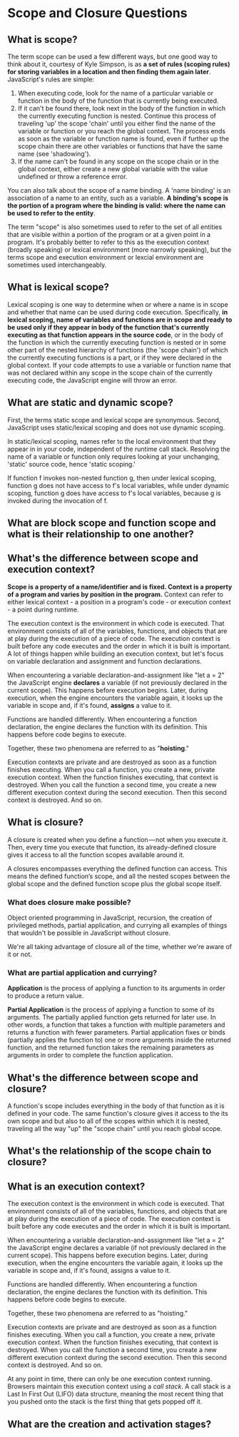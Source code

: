 # Scope and Closure Questions

## What is scope? 

The term scope can be used a few different ways, but one good way to think about it, courtesy of Kyle Simpson, is as **a set of rules (scoping rules) for storing variables in a location and then finding them again later**. JavaScript's rules are simple: 

1. When executing code, look for the name of a particular variable or function in the body of the function that is currently being executed.
2. If it can't be found there, look next in the body of the function in which the currently executing function is nested. Continue this process of traveling 'up' the scope 'chain' until you either find the name of the variable or function or you reach the global context. The process ends as soon as the variable or function name is found, even if further up the scope chain there are other variables or functions that have the same name (see 'shadowing').
3. If the name can't be found in any scope on the scope chain or in the global context, either create a new global variable with the value undefined or throw a reference error.

You can also talk about the scope of a name binding. A 'name binding' is an association of a name to an entity, such as a variable. **A binding's scope is the portion of a program where the binding is valid: where the name can be used to refer to the entity**.

The term "scope" is also sometimes used to refer to the set of all entities that are visible within a portion of the program or at a given point in a program. It's probably better to refer to this as the execution context (broadly speaking) or lexical environment (more narrowly speaking), but the terms scope and execution environment or lexcial environment are sometimes used interchangeably. 

## What is lexical scope?

Lexical scoping is one way to determine when or where a name is in scope and whether that name can be used during code execution. Specifically, **in lexical scoping, name of variables and functions are in scope and ready to be used only if they appear in body of the function that's currently executing as that function appears in the source code**, or in the body of the function in which the currently executing function is nested or in some other part of the nested hierarchy of functions (the 'scope chain') of which the currently executing functions is a part, or if they were declared in the global context. If your code attempts to use a variable or function name that was not declared within any scope in the scope chain of the currently executing code, the JavaScript engine will throw an error.

## What are static and dynamic scope?

First, the terms static scope and lexical scope are synonymous.  Second, JavaScript uses static/lexical scoping and does not use dynamic scoping.

In static/lexical scoping, names refer to the local environment that they appear in in your code, independent of the runtime call stack. Resolving the name of a variable or function only requires looking at your unchanging, 'static' source code, hence 'static scoping.'

If function f invokes non-nested function g, then under lexical scoping, function g does not have access to f's local variables, while under dynamic scoping, function g does have access to f's local variables, because g is invoked during the invocation of f.

## What are block scope and function scope and what is their relationship to one another?

## What's the difference between scope and execution context?

**Scope is a property of a name/identifier and is fixed. Context is a property of a program and varies by position in the program.** Context can refer to either lexical context - a position in a program's code - or execution context - a point during runtime. 

The execution context is the environment in which code is executed. That environment consists of all of the variables, functions, and objects that are at play during the execution of a piece of code. The execution context is built before any code executes and the order in which it is built is important. A lot of things happen while building an execution context, but let's focus on variable declaration and assignment and function declarations.

When encountering a variable declaration-and-assignment like "let a = 2" the JavaScript engine **declares** a variable (if not previously declared in the current scope). This happens before execution begins. Later, during execution, when the engine encounters the variable again, it looks up the variable in scope and, if it's found, **assigns** a value to it.

Functions are handled differently. When encountering a function declaration, the engine declares the function with its definition. This happens before code begins to execute.

Together, these two phenomena are referred to as "**hoisting**."

Execution contexts are private and are destroyed as soon as a function finishes executing. When you call a function, you create a new, private execution context. When the function finishes executing, that context is destroyed. When you call the function a second time, you create a new different execution context during the second execution. Then this second context is destroyed. And so on.

## What is closure?

A closure is created when you define a function — not when you execute it. Then, every time you execute that function, its already-defined closure gives it access to all the function scopes available around it.

A closures encompasses everything the defined function can access. This means the defined function’s scope, and all the nested scopes between the global scope and the defined function scope plus the global scope itself.

### What does closure make possible?

Object oriented programming in JavaScript, recursion, the creation of privileged methods, partial application, and currying all examples of things that wouldn't be possible in JavaScript without closure. 

We're all taking advantage of closure all of the time, whether we're aware of it or not. 

### What are partial application and currying?

**Application** is the process of applying a function to its arguments in order to produce a return value.

**Partial Application** is the process of applying a function to some of its arguments. The partially applied function gets returned for later use. In other words, a function that takes a function with multiple parameters and returns a function with fewer parameters. Partial application fixes or binds (partially applies the function to) one or more arguments inside the returned function, and the returned function takes the remaining parameters as arguments in order to complete the function application.

## What's the difference between scope and closure?

A function's scope includes everything in the body of that function as it is defined in your code. The same function's closure gives it access to the its own scope and but also to all of the scopes within which it is nested, traveling all the way "up" the "scope chain" until you reach global scope.

## What's the relationship of the scope chain to closure?

## What is an execution context?

The execution context is the environment in which code is executed. That environment consists of all of the variables, functions, and objects that are at play during the execution of a piece of code. The execution context is built before any code executes and the order in which it is built is important.

When encountering a variable declaration-and-assignment like "let a = 2" the JavaScript engine declares a variable (if not previously declared in the current scope). This happens before execution begins. Later, during execution, when the engine encounters the variable again, it looks up the variable in scope and, if it's found, assigns a value to it.

Functions are handled differently. When encountering a function declaration, the engine declares the function with its definition. This happens before code begins to execute.

Together, these two phenomena are referred to as "hoisting."

Execution contexts are private and are destroyed as soon as a function finishes executing. When you call a function, you create a new, private execution context. When the function finishes executing, that context is destroyed. When you call the function a second time, you create a new different execution context during the second execution. Then this second context is destroyed. And so on.

At any point in time, there can only be one execution context running. Browsers maintain this execution context using a *call stack*. A call stack is a Last In First Out (LIFO) data structure, meaning the most recent thing that you pushed onto the stack is the first thing that gets popped off it. 

## What are the creation and activation stages? 
